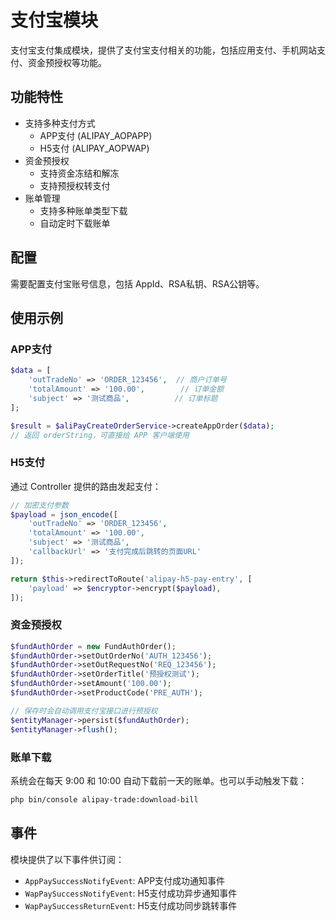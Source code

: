 # 支付宝模块

支付宝支付集成模块，提供了支付宝支付相关的功能，包括应用支付、手机网站支付、资金预授权等功能。

## 功能特性

- 支持多种支付方式
  - APP支付 (ALIPAY_AOPAPP)
  - H5支付 (ALIPAY_AOPWAP)
- 资金预授权
  - 支持资金冻结和解冻
  - 支持预授权转支付
- 账单管理
  - 支持多种账单类型下载
  - 自动定时下载账单

## 配置

需要配置支付宝账号信息，包括 AppId、RSA私钥、RSA公钥等。

## 使用示例

### APP支付

```php
$data = [
    'outTradeNo' => 'ORDER_123456',  // 商户订单号
    'totalAmount' => '100.00',        // 订单金额
    'subject' => '测试商品',          // 订单标题
];

$result = $aliPayCreateOrderService->createAppOrder($data);
// 返回 orderString，可直接给 APP 客户端使用
```

### H5支付

通过 Controller 提供的路由发起支付：

```php
// 加密支付参数
$payload = json_encode([
    'outTradeNo' => 'ORDER_123456',
    'totalAmount' => '100.00',
    'subject' => '测试商品',
    'callbackUrl' => '支付完成后跳转的页面URL'
]);

return $this->redirectToRoute('alipay-h5-pay-entry', [
    'payload' => $encryptor->encrypt($payload),
]);
```

### 资金预授权

```php
$fundAuthOrder = new FundAuthOrder();
$fundAuthOrder->setOutOrderNo('AUTH_123456');
$fundAuthOrder->setOutRequestNo('REQ_123456');
$fundAuthOrder->setOrderTitle('预授权测试');
$fundAuthOrder->setAmount('100.00');
$fundAuthOrder->setProductCode('PRE_AUTH');

// 保存时会自动调用支付宝接口进行预授权
$entityManager->persist($fundAuthOrder);
$entityManager->flush();
```

### 账单下载

系统会在每天 9:00 和 10:00 自动下载前一天的账单。也可以手动触发下载：

```bash
php bin/console alipay-trade:download-bill
```

## 事件

模块提供了以下事件供订阅：

- `AppPaySuccessNotifyEvent`: APP支付成功通知事件
- `WapPaySuccessNotifyEvent`: H5支付成功异步通知事件
- `WapPaySuccessReturnEvent`: H5支付成功同步跳转事件
